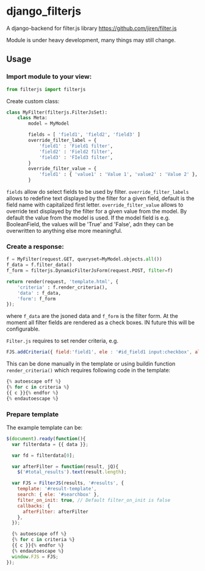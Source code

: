 # django_filterjs

A django-backend for filter.js library https://github.com/jiren/filter.js

Module is under heavy development, many things may still change.

## Usage

### Import module to your view:

```python
from filterjs import filterjs
```

Create custom class:
```python
class MyFilter(filterjs.FilterJsSet):
    class Meta:
        model = MyModel

        fields = [ 'field1', 'field2', 'field3' ]
        override_filter_label = {
            'field1' : 'Field1 filter',
            'field2' : 'Field2 filter',
            'field3' : 'FIeld3 filter',
        }
        override_filter_value = {
            'field1' : { 'value1' : 'Value 1', 'value2' : 'Value 2' },
        }
```
`fields` allow do select fields to be used by filter. `override_filter_labels` allows to redefine text displayed by the filter for a given field, default is the field name with capitalized first letter. `override_filter_value` allows to override text displayed by the filter for a given value from the model. By default the value from the model is used. If the model field is e.g. BooleanField, the values will be 'True' and 'False', adn they can be overwritten to anything else more meaningful.

### Create a response:
```python
f = MyFilter(request.GET, queryset=MyModel.objects.all())
f_data = f.filter_data()
f_form = filterjs.DynamicFilterJsForm(request.POST, filter=f)

return render(request, 'template.html', {
    'criteria' : f.render_criteria(),
    'data' : f_data,
    'form': f_form
});
```
where `f_data` are the jsoned data and `f_form` is the filter form. At the moment all filter fields are rendered as a check boxes. IN future this will be configurable.

`Filter.js` requires to set render criteria, e.g.
```javascript
FJS.addCriteria({ field:'field1', ele : '#id_field1 input:checkbox', all:'all' });
```
This can be done manually in the template or using buildin function `render_criteria()` which requires following code in the template:
```python
{% autoescape off %}
{% for c in criteria %}
{{ c }}{% endfor %}
{% endautoescape %}
```

### Prepare template

The example template can be:
```javascript
$(document).ready(function(){
  var filterdata = {{ data }};

  var fd = filterdata[0];

  var afterFilter = function(result, jQ){
    $('#total_results').text(result.length);

  var FJS = FilterJS(results, '#results', {
    template: '#result-template',
    search: { ele: '#searchbox' },
    filter_on_init: true, // Default filter_on_init is false
    callbacks: {
      afterFilter: afterFilter
    },
  });

  {% autoescape off %}
  {% for c in criteria %}
  {{ c }}{% endfor %}
  {% endautoescape %}
  window.FJS = FJS;
});
```